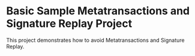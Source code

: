 # Basic Sample Metatransactions and Signature Replay Project

This project demonstrates how to avoid Metatransactions and Signature Replay. 
